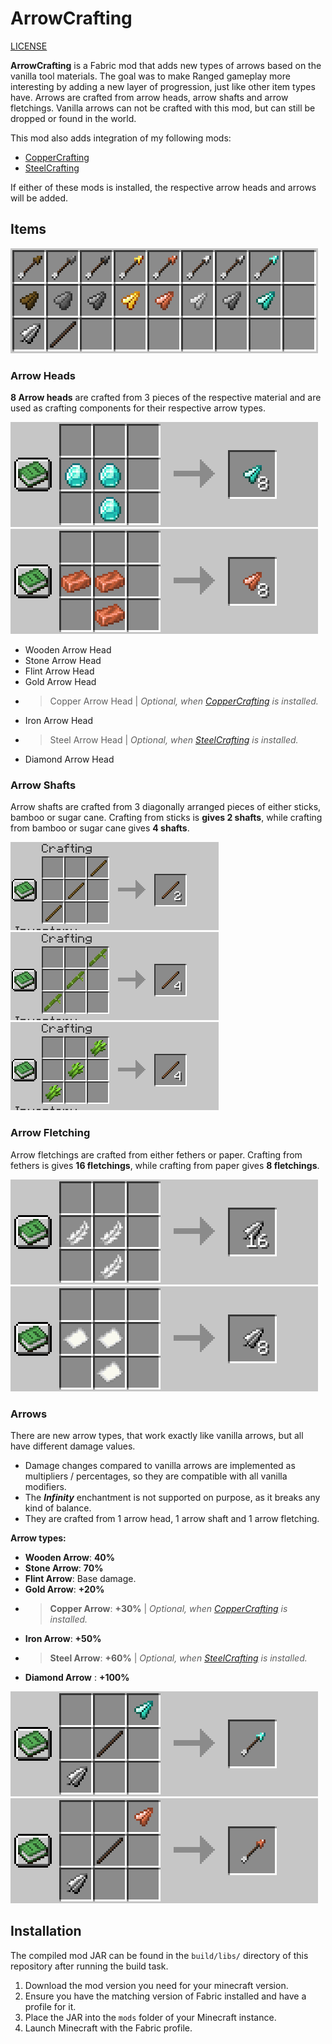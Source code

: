 # ArrowCrafting

[LICENSE](LICENSE.md)

**ArrowCrafting** is a Fabric mod that adds new types of arrows based on the vanilla tool materials.
The goal was to make Ranged gameplay more interesting by adding a new layer of progression, just like other item types have.
Arrows are crafted from arrow heads, arrow shafts and arrow fletchings.
Vanilla arrows can not be crafted with this mod, but can still be dropped or found in the world.


This mod also adds integration of my following mods:
- [CopperCrafting](https://www.curseforge.com/minecraft/mc-mods/coppercrafting)
- [SteelCrafting](https://www.curseforge.com/minecraft/mc-mods/steelcrafting)

If either of these mods is installed, the respective arrow heads and arrows will be added.

## Items

![](images/items.png)

### Arrow Heads
**8 Arrow heads** are crafted from 3 pieces of the respective material and are used as crafting components for their respective arrow types.

![](images/crafting_diamond_arrow_head.png)![](images/crafting_copper_arrow_head.png)

- Wooden Arrow Head
- Stone Arrow Head
- Flint Arrow Head
- Gold Arrow Head
-   > Copper Arrow Head | *Optional, when [CopperCrafting](https://www.curseforge.com/minecraft/mc-mods/coppercrafting) is installed.*
- Iron Arrow Head 
-   > Steel Arrow Head | *Optional, when [SteelCrafting](https://www.curseforge.com/minecraft/mc-mods/steelcrafting) is installed.*
- Diamond Arrow Head

### Arrow Shafts
Arrow shafts are crafted from 3 diagonally arranged pieces of either sticks, bamboo or sugar cane.
Crafting from sticks is **gives 2 shafts**, while crafting from bamboo or sugar cane gives **4 shafts**.

![](images/crafting_shaft_a.png)![](images/crafting_shaft_b.png)![](images/crafting_shaft_c.png)

### Arrow Fletching
Arrow fletchings are crafted from either fethers or paper.
Crafting from fethers is gives **16 fletchings**, while crafting from paper gives **8 fletchings**.


![](images/crafting_fletching_a.png)![](images/crafting_fletching_b.png)


### Arrows
There are new arrow types, that work exactly like vanilla arrows, but all have different damage values.
- Damage changes compared to vanilla arrows are implemented as multipliers / percentages, so they are compatible with all vanilla modifiers.
- The ***Infinity*** enchantment is not supported on purpose, as it breaks any kind of balance.
- They are crafted from 1 arrow head, 1 arrow shaft and 1 arrow fletching.

**Arrow types:**
- **Wooden Arrow**: **40%** 
- **Stone Arrow**: **70%** 
- **Flint Arrow**: Base damage. 
- **Gold Arrow**: **+20%** 
-   > **Copper Arrow**: **+30%** | *Optional, when [CopperCrafting](https://www.curseforge.com/minecraft/mc-mods/coppercrafting) is installed.*
- **Iron Arrow**: **+50%** 
-   > **Steel Arrow**: **+60%** | *Optional, when [SteelCrafting](https://www.curseforge.com/minecraft/mc-mods/steelcrafting) is installed.*
- **Diamond Arrow** : **+100%** 

![](images/crafting_diamond_arrow.png)![](images/crafting_copper_arrow.png)

## Installation

The compiled mod JAR can be found in the `build/libs/` directory of this repository after running the build task.

1. Download the mod version you need for your minecraft version.
2. Ensure you have the matching version of Fabric installed and have a profile for it.
3. Place the JAR into the `mods` folder of your Minecraft instance.  
4. Launch Minecraft with the Fabric profile. 